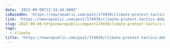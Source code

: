 ```yaml
---
date: '2023-09-08T12:34:44.000Z'
isBasedOn: 'https://newrepublic.com/post/174939/climate-protest-tactics-debate'
link: 'https://newrepublic.com/post/174939/climate-protest-tactics-debate'
slug: 2023-09-08-httpsnewrepubliccompost174939climate-protest-tactics-debate
tags:
  - climate
title: 'https://newrepublic.com/post/174939/climate-protest-tactics-debate'
---
```


